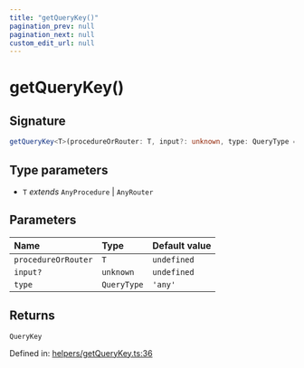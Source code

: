 ```yaml
---
title: "getQueryKey()"
pagination_prev: null
pagination_next: null
custom_edit_url: null
---
```


# getQueryKey()

## Signature

```ts
getQueryKey<T>(procedureOrRouter: T, input?: unknown, type: QueryType = 'any'): QueryKey;
```

## Type parameters

- `T` *extends* `AnyProcedure` \| `AnyRouter`

## Parameters

| Name | Type | Default value |
| :------ | :------ | :------ |
| `procedureOrRouter` | `T` | `undefined` |
| `input?` | `unknown` | `undefined` |
| `type` | `QueryType` | `'any'` |

## Returns

`QueryKey`

Defined in:  [helpers/getQueryKey.ts:36](https://github.com/bevm0/trpc-svelte-toolbox/blob/9381f64/packages/trpc-svelte-query/src/helpers/getQueryKey.ts#L36)
